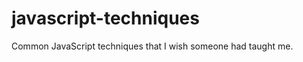 javascript-techniques
=====================

Common JavaScript techniques that I wish someone had taught me.
